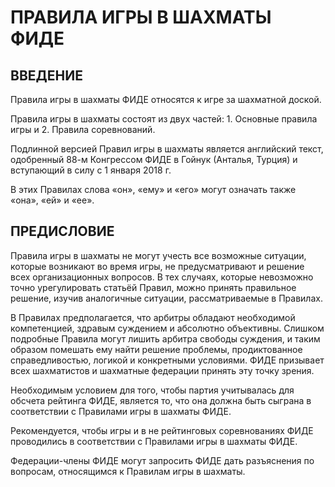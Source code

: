 <h1>ПРАВИЛА ИГРЫ В ШАХМАТЫ ФИДЕ</h1><h2>ВВЕДЕНИЕ</h2><p>Правила игры в шахматы ФИДЕ относятся к игре за шахматной доской.</p><p>Правила игры в шахматы состоят из двух частей: 1. Основные правила игры и 2. Правила соревнований.</p><p>Подлинной версией Правил игры в шахматы является английский текст, одобренный 88-м Конгрессом ФИДЕ в Гойнук (Анталья, Турция) и вступающий в силу с 1 января 2018 г.</p><p>В этих Правилах слова &laquo;он&raquo;, &laquo;ему&raquo; и &laquo;его&raquo; могут означать также &laquo;она&raquo;, &laquo;ей&raquo; и &laquo;ее&raquo;.</p><h2>ПРЕДИСЛОВИЕ</h2><p>Правила игры в шахматы не могут учесть все возможные ситуации, которые возникают во время игры, не предусматривают и решение всех организационных вопросов. В тех случаях, которые невозможно точно урегулировать статьёй Правил, можно принять правильное решение, изучив аналогичные ситуации, рассматриваемые в Правилах. </p><p>В Правилах предполагается, что арбитры обладают необходимой компетенцией, здравым суждением и абсолютно объективны. Слишком подробные Правила могут лишить арбитра свободы суждения, и таким образом помешать ему найти решение проблемы, продиктованное справедливостью, логикой и конкретными условиями. ФИДЕ призывает всех шахматистов и шахматные федерации принять эту точку зрения.</p><p>Необходимым условием для того, чтобы партия учитывалась для обсчета рейтинга ФИДЕ, является то, что она должна быть сыграна в соответствии с Правилами игры в шахматы ФИДЕ.</p><p>Рекомендуется, чтобы игры и в не рейтинговых соревнованиях ФИДЕ проводились в соответствии с Правилами игры в шахматы ФИДЕ.</p><p>Федерации-члены ФИДЕ могут запросить ФИДЕ дать разъяснения по вопросам, относящимся к Правилам игры в шахматы.</p>